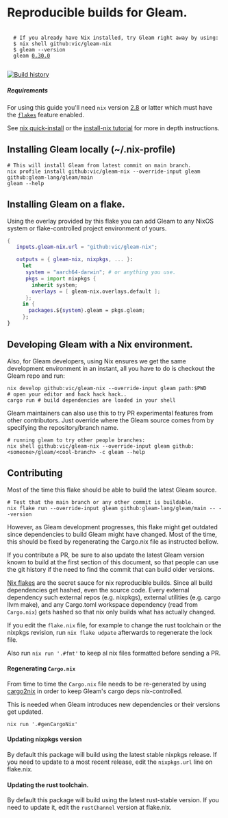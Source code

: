 # Reproducible builds for Gleam.

<pre>
 <code>
  # If you already have Nix installed, try Gleam right away by using:
  $ nix shell github:vic/gleam-nix
  $ gleam --version
  gleam <a href="https://github.com/gleam-lang/gleam/v0.30.0">0.30.0</a>
 </code>
</pre>

[![Build history](https://buildstats.info/github/chart/vic/gleam-nix?branch=main)](https://github.com/vic/gleam-nix/actions)

##### Requirements

For using this guide you'll need `nix` version [2.8](https://discourse.nixos.org/t/nix-2-8-0-released/18714)
or latter which must have the [`flakes`](https://nixos.wiki/wiki/Flakes) feature enabled.

See [nix quick-install](https://nixos.org/download.html) or the [install-nix tutorial](https://nix.dev/tutorials/install-nix)
for more in depth instructions.


## Installing Gleam locally (~/.nix-profile)

```shell
# This will install Gleam from latest commit on main branch.
nix profile install github:vic/gleam-nix --override-input gleam github:gleam-lang/gleam/main
gleam --help
```

## Installing Gleam on a flake.

Using the overlay provided by this flake you can add Gleam to any
NixOS system or flake-controlled project environment of yours.


```nix
{
   inputs.gleam-nix.url = "github:vic/gleam-nix";

   outputs = { gleam-nix, nixpkgs, ... }:
     let
      system = "aarch64-darwin"; # or anything you use.
      pkgs = import nixpkgs {
        inherit system;
        overlays = [ gleam-nix.overlays.default ];
      };
     in {
       packages.${system}.gleam = pkgs.gleam;
     };
}
```


## Developing Gleam with a Nix environment.

Also, for Gleam developers, using Nix ensures we get the same
development environment in an instant, all you have to do is
checkout the Gleam repo and run:

```shell
nix develop github:vic/gleam-nix --override-input gleam path:$PWD 
# open your editor and hack hack hack..
cargo run # build dependencies are loaded in your shell
```

Gleam maintainers can also use this to try PR experimental features
from other contributors. Just override where the Gleam source
comes from by specifying the repository/branch name.

```shell
# running gleam to try other people branches:
nix shell github:vic/gleam-nix --override-input gleam github:<someone>/gleam/<cool-branch> -c gleam --help
```

## Contributing

Most of the time this flake should be able to build the latest Gleam source.

```
# Test that the main branch or any other commit is buildable.
nix flake run --override-input gleam github:gleam-lang/gleam/main -- --version
```

However, as Gleam development progresses, this flake might get outdated since
dependencies to build Gleam might have changed. Most of the time, this should
be fixed by regenerating the Cargo.nix file as instructed bellow.

If you contribute a PR, be sure to also update the latest Gleam version
known to build at the first section of this document, so that people can
use the git history if the need to find the commit that can build older versions.


[Nix flakes](https://nixos.wiki/wiki/Flakes) are the secret sauce for nix reproducible builds.
Since all build dependencies get hashed, even the source code.
Every external dependency such external repos (e.g. nixpkgs), 
external utilities (e.g. cargo llvm make), and any Cargo.toml
workspace dependency (read from `Cargo.nix`) gets hashed so that
nix only builds what has actually changed.

If you edit the `flake.nix` file, for example to change the rust
toolchain or the nixpkgs revision, run `nix flake udpate` afterwards
to regenerate the lock file.

Also run `nix run '.#fmt'` to keep al nix files formatted before sending a PR.

#### Regenerating `Cargo.nix`

From time to time the `Cargo.nix` file needs to be re-generated
by using [cargo2nix](https://github.com/cargo2nix/cargo2nix)
in order to keep Gleam's cargo deps nix-controlled.

This is needed when Gleam introduces new dependencies or their versions get updated.

```shell
nix run '.#genCargoNix'
```

#### Updating nixpkgs version

By default this package will build using the latest stable nixpkgs release. 
If you need to update to a most recent release, edit the `nixpkgs.url` line on flake.nix.

#### Updating the rust toolchain.

By default this package will build using the latest rust-stable version.
If you need to update it, edit the `rustChannel` version at flake.nix.


